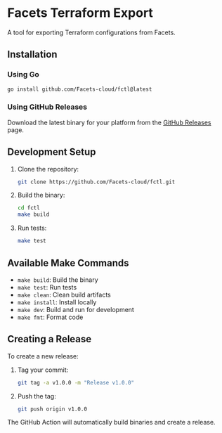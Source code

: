 # Facets Terraform Export

A tool for exporting Terraform configurations from Facets.

## Installation

### Using Go

```bash
go install github.com/Facets-cloud/fctl@latest
```

### Using GitHub Releases

Download the latest binary for your platform from the [GitHub Releases](https://github.com/Facets-cloud/fctl/releases) page.

## Development Setup

1. Clone the repository:
   ```bash
   git clone https://github.com/Facets-cloud/fctl.git
   ```

2. Build the binary:
   ```bash
   cd fctl
   make build
   ```

3. Run tests:
   ```bash
   make test
   ```

## Available Make Commands

- `make build`: Build the binary
- `make test`: Run tests
- `make clean`: Clean build artifacts
- `make install`: Install locally
- `make dev`: Build and run for development
- `make fmt`: Format code

## Creating a Release

To create a new release:

1. Tag your commit:
   ```bash
   git tag -a v1.0.0 -m "Release v1.0.0"
   ```

2. Push the tag:
   ```bash
   git push origin v1.0.0
   ```

The GitHub Action will automatically build binaries and create a release. 